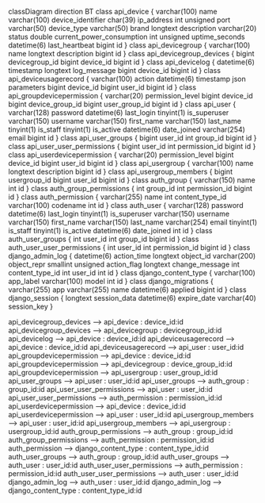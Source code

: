 classDiagram
direction BT
class api_device {
   varchar(100) name
   varchar(100) device_identifier
   char(39) ip_address
   int unsigned port
   varchar(50) device_type
   varchar(50) brand
   longtext description
   varchar(20) status
   double current_power_consumption
   int unsigned uptime_seconds
   datetime(6) last_heartbeat
   bigint id
}
class api_devicegroup {
   varchar(100) name
   longtext description
   bigint id
}
class api_devicegroup_devices {
   bigint devicegroup_id
   bigint device_id
   bigint id
}
class api_devicelog {
   datetime(6) timestamp
   longtext log_message
   bigint device_id
   bigint id
}
class api_deviceusagerecord {
   varchar(100) action
   datetime(6) timestamp
   json parameters
   bigint device_id
   bigint user_id
   bigint id
}
class api_groupdevicepermission {
   varchar(20) permission_level
   bigint device_id
   bigint device_group_id
   bigint user_group_id
   bigint id
}
class api_user {
   varchar(128) password
   datetime(6) last_login
   tinyint(1) is_superuser
   varchar(150) username
   varchar(150) first_name
   varchar(150) last_name
   tinyint(1) is_staff
   tinyint(1) is_active
   datetime(6) date_joined
   varchar(254) email
   bigint id
}
class api_user_groups {
   bigint user_id
   int group_id
   bigint id
}
class api_user_user_permissions {
   bigint user_id
   int permission_id
   bigint id
}
class api_userdevicepermission {
   varchar(20) permission_level
   bigint device_id
   bigint user_id
   bigint id
}
class api_usergroup {
   varchar(100) name
   longtext description
   bigint id
}
class api_usergroup_members {
   bigint usergroup_id
   bigint user_id
   bigint id
}
class auth_group {
   varchar(150) name
   int id
}
class auth_group_permissions {
   int group_id
   int permission_id
   bigint id
}
class auth_permission {
   varchar(255) name
   int content_type_id
   varchar(100) codename
   int id
}
class auth_user {
   varchar(128) password
   datetime(6) last_login
   tinyint(1) is_superuser
   varchar(150) username
   varchar(150) first_name
   varchar(150) last_name
   varchar(254) email
   tinyint(1) is_staff
   tinyint(1) is_active
   datetime(6) date_joined
   int id
}
class auth_user_groups {
   int user_id
   int group_id
   bigint id
}
class auth_user_user_permissions {
   int user_id
   int permission_id
   bigint id
}
class django_admin_log {
   datetime(6) action_time
   longtext object_id
   varchar(200) object_repr
   smallint unsigned action_flag
   longtext change_message
   int content_type_id
   int user_id
   int id
}
class django_content_type {
   varchar(100) app_label
   varchar(100) model
   int id
}
class django_migrations {
   varchar(255) app
   varchar(255) name
   datetime(6) applied
   bigint id
}
class django_session {
   longtext session_data
   datetime(6) expire_date
   varchar(40) session_key
}

api_devicegroup_devices  -->  api_device : device_id:id
api_devicegroup_devices  -->  api_devicegroup : devicegroup_id:id
api_devicelog  -->  api_device : device_id:id
api_deviceusagerecord  -->  api_device : device_id:id
api_deviceusagerecord  -->  api_user : user_id:id
api_groupdevicepermission  -->  api_device : device_id:id
api_groupdevicepermission  -->  api_devicegroup : device_group_id:id
api_groupdevicepermission  -->  api_usergroup : user_group_id:id
api_user_groups  -->  api_user : user_id:id
api_user_groups  -->  auth_group : group_id:id
api_user_user_permissions  -->  api_user : user_id:id
api_user_user_permissions  -->  auth_permission : permission_id:id
api_userdevicepermission  -->  api_device : device_id:id
api_userdevicepermission  -->  api_user : user_id:id
api_usergroup_members  -->  api_user : user_id:id
api_usergroup_members  -->  api_usergroup : usergroup_id:id
auth_group_permissions  -->  auth_group : group_id:id
auth_group_permissions  -->  auth_permission : permission_id:id
auth_permission  -->  django_content_type : content_type_id:id
auth_user_groups  -->  auth_group : group_id:id
auth_user_groups  -->  auth_user : user_id:id
auth_user_user_permissions  -->  auth_permission : permission_id:id
auth_user_user_permissions  -->  auth_user : user_id:id
django_admin_log  -->  auth_user : user_id:id
django_admin_log  -->  django_content_type : content_type_id:id
